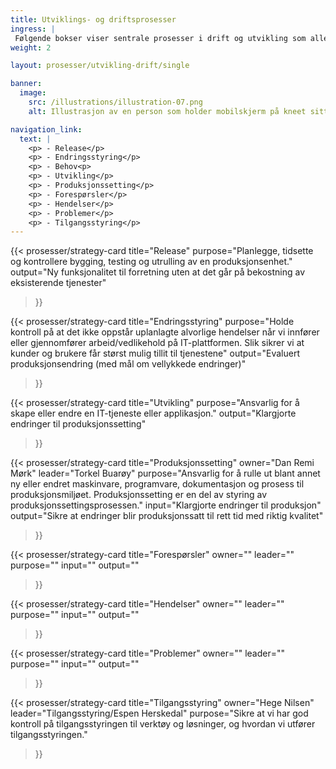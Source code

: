 ```yaml
---
title: Utviklings- og driftsprosesser 
ingress: |
 Følgende bokser viser sentrale prosesser i drift og utvikling som alle porduktteamene må ha gode arbeidsrutiner for når de utfører sine oppgaver.
weight: 2

layout: prosesser/utvikling-drift/single

banner:
  image:
    src: /illustrations/illustration-07.png
    alt: Illustrasjon av en person som holder mobilskjerm på kneet sitt

navigation_link:
  text: |
    <p> - Release</p>
    <p> - Endringsstyring</p>
    <p> - Behov<p>
    <p> - Utvikling</p>
    <p> - Produksjonssetting</p>
    <p> - Forespørsler</p>
    <p> - Hendelser</p>
    <p> - Problemer</p>
    <p> - Tilgangsstyring</p>
---
```


{{< prosesser/strategy-card 
  title="Release" 
  purpose="Planlegge, tidsette og kontrollere bygging, testing og utrulling av en produksjonsenhet."
  output="Ny funksjonalitet til forretning uten at det går på bekostning av eksisterende tjenester"
>}}

{{< prosesser/strategy-card 
  title="Endringsstyring" 
  purpose="Holde kontroll på at det ikke oppstår uplanlagte alvorlige hendelser når vi innfører eller gjennomfører arbeid/vedlikehold på IT-plattformen. Slik sikrer vi at kunder og brukere får størst mulig tillit til tjenestene"
  output="Evaluert produksjonsendring (med mål om vellykkede endringer)"
>}}


{{< prosesser/strategy-card 
  title="Utvikling" 
  purpose="Ansvarlig for å skape eller endre en IT-tjeneste eller applikasjon." 
  output="Klargjorte endringer til produksjonssetting"
>}}

{{< prosesser/strategy-card 
  title="Produksjonssetting" 
  owner="Dan Remi Mørk" 
  leader="Torkel Buarøy" 
  purpose="Ansvarlig for å rulle ut blant annet ny eller endret maskinvare, programvare, dokumentasjon og prosess til produksjonsmiljøet. Produksjonssetting er en del av styring av produksjonssettingsprosessen." 
  input="Klargjorte endringer til produksjon"
  output="Sikre at endringer blir produksjonssatt til rett tid med riktig kvalitet"
>}}

{{< prosesser/strategy-card 
  title="Forespørsler" 
  owner="" 
  leader=""
  purpose=""
  input=""
  output="" 
>}}

{{< prosesser/strategy-card 
  title="Hendelser" 
  owner="" 
  leader=""
  purpose=""
  input=""
  output="" 
>}}

{{< prosesser/strategy-card 
  title="Problemer" 
  owner="" 
  leader=""
  purpose=""
  input=""
  output="" 
>}}

{{< prosesser/strategy-card 
  title="Tilgangsstyring" 
  owner="Hege Nilsen" 
  leader="Tilgangsstyring/Espen Herskedal"
  purpose="Sikre at vi har god kontroll på tilgangsstyringen til verktøy og løsninger, og hvordan vi utfører tilgangsstyringen."
>}}
